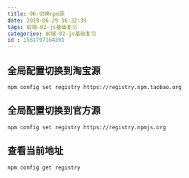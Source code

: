 ```yaml
---
title: 96-切换npm源
date: 2019-06-29 16:32:39
tags: 前端-02-js基础复习
categories: 前端-02-js基础复习
id : 1561797164391
---
```


## 全局配置切换到淘宝源

```
npm config set registry https://registry.npm.taobao.org
```

## 全局配置切换到官方源

```
npm config set registry https://registry.npmjs.org
```
## 查看当前地址

```
npm config get registry
```